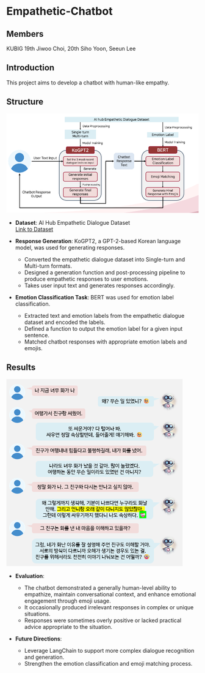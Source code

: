 # Empathetic-Chatbot

## Members
KUBIG 19th Jiwoo Choi, 20th Siho Yoon, Seeun Lee

## Introduction
This project aims to develop a chatbot with human-like empathy.

## Structure

![Architecture Diagram](https://github.com/seeedata/Empathetic-Chatbot/blob/4155ab17a192ba694af01617a26008f4b2022d44/image/architecture%20diagram.png)

* **Dataset**: AI Hub Empathetic Dialogue Dataset  
  [Link to Dataset](https://www.aihub.or.kr/aihubdata/data/view.do?currMenu=115&topMenu=100&dataSetSn=71305)

* **Response Generation**: KoGPT2, a GPT-2-based Korean language model, was used for generating responses.
  - Converted the empathetic dialogue dataset into Single-turn and Multi-turn formats.
  - Designed a generation function and post-processing pipeline to produce empathetic responses to user emotions.
  - Takes user input text and generates responses accordingly.

* **Emotion Classification Task**: BERT was used for emotion label classification.
  - Extracted text and emotion labels from the empathetic dialogue dataset and encoded the labels.
  - Defined a function to output the emotion label for a given input sentence.
  - Matched chatbot responses with appropriate emotion labels and emojis.

## Results

![Chat Example](https://github.com/seeedata/Empathetic-Chatbot/blob/d8c3b95b3e6579dd8614d1e85d12b39b1837120a/image/chat%20result.png)

* **Evaluation**:
  - The chatbot demonstrated a generally human-level ability to empathize, maintain conversational context, and enhance emotional engagement through emoji usage.
  - It occasionally produced irrelevant responses in complex or unique situations.
  - Responses were sometimes overly positive or lacked practical advice appropriate to the situation.

* **Future Directions**:
  - Leverage LangChain to support more complex dialogue recognition and generation.
  - Strengthen the emotion classification and emoji matching process.
